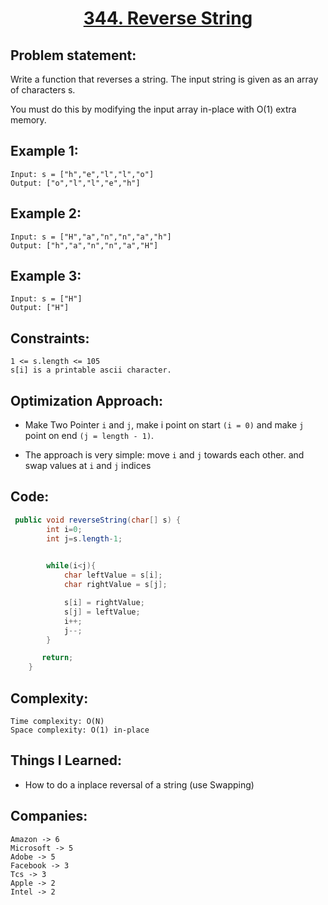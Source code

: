 <h1 align="center"><a href="https://leetcode.com/problems/reverse-string/" target="_blank">344. Reverse String</a></h1>

## Problem statement:
Write a function that reverses a string. The input string is given as an array of characters s.

You must do this by modifying the input array in-place with O(1) extra memory.

## Example 1:

```
Input: s = ["h","e","l","l","o"]
Output: ["o","l","l","e","h"]
```

## Example 2:

```
Input: s = ["H","a","n","n","a","h"]
Output: ["h","a","n","n","a","H"]
```


## Example 3:

```
Input: s = ["H"]
Output: ["H"]
```


## Constraints:

```
1 <= s.length <= 105
s[i] is a printable ascii character.
```


 

## Optimization Approach:

- Make Two Pointer `i` and `j`, make i point on start `(i = 0)` and make `j` point on end `(j = length - 1)`.
  
- The approach is very simple: move `i` and `j` towards each other. and swap values at `i` and `j` indices 



## Code: 

```java
 public void reverseString(char[] s) {
        int i=0;
        int j=s.length-1;

      
        while(i<j){
            char leftValue = s[i];
            char rightValue = s[j];

            s[i] = rightValue;
            s[j] = leftValue;
            i++;
            j--;
        }

       return;
    }

```







## Complexity:

```
Time complexity: O(N)
Space complexity: O(1) in-place
```

## Things I Learned:

- How to do a inplace reversal of a string (use Swapping)
  


## Companies:

```
Amazon -> 6
Microsoft -> 5
Adobe -> 5
Facebook -> 3
Tcs -> 3
Apple -> 2
Intel -> 2
```





